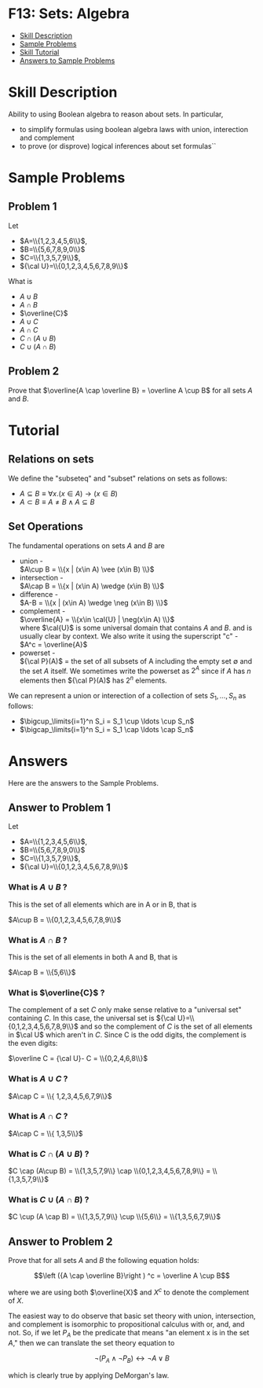 # F13: Sets: Algebra


* [Skill Description](#skill-description)
* [Sample Problems](#Sample-Problems)
* [Skill Tutorial](#Tutorial)
* [Answers to Sample Problems](#Answers)

# Skill Description
Ability to using Boolean algebra to reason about sets. 
In particular, 
* to simplify formulas using boolean algebra laws with union, interection and complement
* to prove (or disprove) logical inferences about set formulas``

# Sample Problems

## Problem 1
Let 
* $A=\\{1,2,3,4,5,6\\}$,
* $B=\\{5,6,7,8,9,0\\}$
* $C=\\{1,3,5,7,9\\}$,
* ${\cal U}=\\{0,1,2,3,4,5,6,7,8,9\\}$

What is
* $A\cup B$
* $A\cap B$
* $\overline{C}$
* $A\cup C$
* $A\cap C$
* $C \cap (A\cup B)$
* $C \cup (A \cap B)$

## Problem 2
Prove that $\overline{A \cap \overline B} = \overline A \cup B$ for all sets $A$ and $B$.


# Tutorial 
## Relations on sets
We define the "subseteq" and "subset" relations on sets as follows:
* $A\subseteq B \equiv \forall x.  (x\in A) \rightarrow (x\in B)$
* $A\subset B \equiv A\ne B \wedge A\subseteq B$

## Set Operations
The fundamental operations on sets $A$ and $B$ are
* union -  
  $A\cup B = \\{x | (x\in A) \vee (x\in B) \\}$
* intersection -  
  $A\cap B = \\{x | (x\in A) \wedge (x\in B) \\}$
* difference -  
  $A-B = \\{x | (x\in A) \wedge \neg (x\in B) \\}$
* complement -  
  $\overline{A} = \\{x\in \cal{U} | \neg(x\in A) \\}$  
  where $\cal{U}$ is some universal domain that contains $A$ and $B$.
  and is usually clear by context. We also write it using the superscript "c" -
  $A^c = \overline{A}$
* powerset -  
  ${\cal P}(A)$ = the set of all subsets of A including the empty set $\emptyset$ and the set $A$ itself.
  We sometimes write the powerset as $2^{A}$ since if $A$ has $n$ elements then ${\cal P}(A)$ has $2^n$ elements.

We can represent a union or interection of a collection of sets $S_1,\ldots,S_n$ as follows:
* $\bigcup_\limits{i=1}^n S_i = S_1 \cup \ldots \cup S_n$
* $\bigcap_\limits{i=1}^n S_i = S_1 \cap \ldots \cap S_n$


# Answers
Here are the answers to the Sample Problems.

## Answer to Problem 1
Let 
* $A=\\{1,2,3,4,5,6\\}$,
* $B=\\{5,6,7,8,9,0\\}$
* $C=\\{1,3,5,7,9\\}$,
* ${\cal U}=\\{0,1,2,3,4,5,6,7,8,9\\}$


### What is $A\cup B$ ?
   This is the set of all elements which are in A or in B, that is 
   
   $A\cup B = \\{0,1,2,3,4,5,6,7,8,9\\}$
   
### What is $A\cap B$ ? 
  This is the set of all elements in both A and B, that is
  
  $A\cap B = \\{5,6\\}$

### What is $\overline{C}$ ?
The complement of a set $C$ only make sense relative to a "universal set" containing $C$. In this case,
the universal set is ${\cal U}=\\{0,1,2,3,4,5,6,7,8,9\\}$ and so the complement of $C$ is the set of all elements in 
$\cal U$ which aren't in $C$. Since C is the odd digits, the complement is the even digits:

$\overline C = {\cal U}- C = \\{0,2,4,6,8\\}$

### What is $A\cup C$ ?
$A\cap C = \\{ 1,2,3,4,5,6,7,9\\}$

### What is $A\cap C$ ?
$A\cap C = \\{ 1,3,5\\}$

### What is $C \cap (A\cup B)$ ?
$C \cap (A\cup B) = \\{1,3,5,7,9\\} \cap \\{0,1,2,3,4,5,6,7,8,9\\} = \\{1,3,5,7,9\\}$


### What is $C \cup (A \cap B)$ ?
$C \cup (A \cap B) = \\{1,3,5,7,9\\} \cup \\{5,6\\} = \\{1,3,5,6,7,9\\}$

## Answer to Problem 2
Prove that for all sets $A$ and $B$ the following equation holds:

$$\left ({A \cap \overline B}\right ) ^c = \overline A \cup B$$

where we are using both $\overline{X}$ and $X^c$ to denote the complement of $X$.

The easiest way to do observe that basic set theory with union, intersection, and complement
is isomorphic to propositional calculus with or, and, and not.  So, if we let $P_A$ be the predicate
that means "an element x is in the set $A$," then we can translate the set theory equation to

$$\neg (P_A \wedge \neg P_B) \leftrightarrow \neg A \vee B$$

which is clearly true by applying DeMorgan's law.
